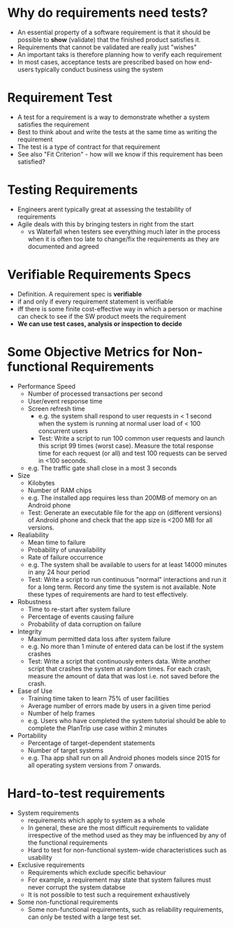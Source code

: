 # Why do requirements need tests?

- An essential property of a software requirement is that it should be possible to **show** (validate) that the finished product satisfies it.
- Requirements that cannot be validated are really just "wishes"
- An important taks is therefore planning how to verify each requirement
- In most cases, acceptance tests are prescribed based on how end-users typically conduct business using the system

# Requirement Test

- A test for a requirement is a way to demonstrate whether a system satisfies the requirement
- Best to think about and write the tests at the same time as writing the requirement
- The test is a type of contract for that requirement
- See also "Fit Criterion" - how will we know if this requirement has been satisfied?

# Testing Requirements

- Engineers arent typically great at assessing the testability of requirements
- Agile deals with this by bringing testers in right from the start
  - vs Waterfall when testers see everything much later in the process when it is often too late to change/fix the requirements as they are documented and agreed

# Verifiable Requirements Specs

- Definition. A requirement spec is **verifiable**
- if and only if every requirement statement is verifiable
- iff there is some finite cost-effective way in which a person or machine can check to see if the SW product meets the requirement
- **We can use test cases, analysis or inspection to decide**

# Some Objective Metrics for Non-functional Requirements

- Performance Speed
  - Number of processed transactions per second
  - User/event response time
  - Screen refresh time
    - e.g. the system shall respond to user requests in < 1 second when the system is running at normal user load of < 100 concurrent users
    - Test: Write a script to run 100 common user requests and launch this script 99 times (worst case). Measure the total response time for each request (or all) and test 100 requests can be served in <100 seconds.
  - e.g. The traffic gate shall close in a most 3 seconds
- Size
  - Kilobytes
  - Number of RAM chips
  - e.g. The installed app requires less than 200MB of memory on an Android phone
  - Test: Generate an executable file for the app on (different versions) of Android phone and check that the app size is <200 MB for all versions.
- Realiability
  - Mean time to failure
  - Probability of unavailability
  - Rate of failure occurrence
  - e.g. The system shall be available to users for at least 14000 minutes in any 24 hour period
  - Test: Write a script to run continuous "normal" interactions and run it for a long term. Record any time the system is not available. Note these types of requirements are hard to test effectively.
- Robustness
  - Time to re-start after system failure
  - Percentage of events causing failure
  - Probability of data corruption on failure
- Integrity
  - Maximum permitted data loss after system failure
  - e.g. No more than 1 minute of entered data can be lost if the system crashes
  - Test: Write a script that continuously enters data. Write another script that crashes the system at random times. For each crash, measure the amount of data that was lost i.e. not saved before the crash.
- Ease of Use
  - Training time taken to learn 75% of user facilities
  - Average number of errors made by users in a given time period
  - Number of help frames
  - e.g. Users who have completed the system tutorial should be able to complete the PlanTrip use case within 2 minutes
- Portability
  - Percentage of target-dependent statements
  - Number of target systems
  - e.g. Tha app shall run on all Android phones models since 2015 for all operating system versions from 7 onwards.

# Hard-to-test requirements

- System requirements
  - requirements which apply to system as a whole
  - In general, these are the most difficult requirements to validate irrespective of the method used as they may be influenced by any of the functional requirements
  - Hard to test for non-functional system-wide characteristices such as usability
- Exclusive requirements
  - Requirements which exclude specific behaviour
  - For example, a requirement may state that system failures must never corrupt the system databse
  - It is not possible to test such a requirement exhaustively
- Some non-functional requirements
  - Some non-functional requirements, such as reliability requirements, can only be tested with a large test set.
